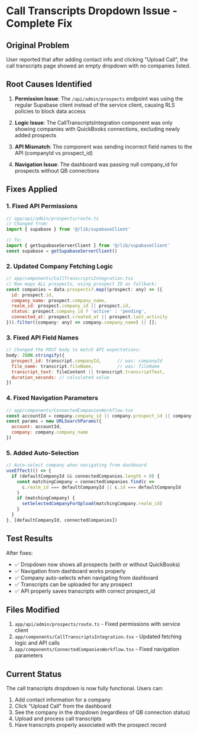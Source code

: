 # Call Transcripts Dropdown Issue - Complete Fix

## Original Problem
User reported that after adding contact info and clicking "Upload Call", the call transcripts page showed an empty dropdown with no companies listed.

## Root Causes Identified

1. **Permission Issue**: The `/api/admin/prospects` endpoint was using the regular Supabase client instead of the service client, causing RLS policies to block data access

2. **Logic Issue**: The CallTranscriptsIntegration component was only showing companies with QuickBooks connections, excluding newly added prospects

3. **API Mismatch**: The component was sending incorrect field names to the API (companyId vs prospect_id)

4. **Navigation Issue**: The dashboard was passing null company_id for prospects without QB connections

## Fixes Applied

### 1. Fixed API Permissions
```javascript
// app/api/admin/prospects/route.ts
// Changed from:
import { supabase } from '@/lib/supabaseClient'

// To:
import { getSupabaseServerClient } from '@/lib/supabaseClient'
const supabase = getSupabaseServerClient()
```

### 2. Updated Company Fetching Logic
```javascript
// app/components/CallTranscriptsIntegration.tsx
// Now maps ALL prospects, using prospect ID as fallback:
const companies = data.prospects?.map((prospect: any) => ({
  id: prospect.id,
  company_name: prospect.company_name,
  realm_id: prospect.company_id || prospect.id,
  status: prospect.company_id ? 'active' : 'pending',
  connected_at: prospect.created_at || prospect.last_activity
})).filter((company: any) => company.company_name) || [];
```

### 3. Fixed API Field Names
```javascript
// Changed the POST body to match API expectations:
body: JSON.stringify({
  prospect_id: transcript.companyId,      // was: companyId
  file_name: transcript.fileName,         // was: fileName
  transcript_text: fileContent || transcript.transcriptText,
  duration_seconds: // calculated value
})
```

### 4. Fixed Navigation Parameters
```javascript
// app/components/ConnectedCompaniesWorkflow.tsx
const accountId = company.company_id || company.prospect_id || company.id
const params = new URLSearchParams({
  account: accountId,
  company: company.company_name
})
```

### 5. Added Auto-Selection
```javascript
// Auto-select company when navigating from dashboard
useEffect(() => {
  if (defaultCompanyId && connectedCompanies.length > 0) {
    const matchingCompany = connectedCompanies.find(c => 
      c.realm_id === defaultCompanyId || c.id === defaultCompanyId
    )
    if (matchingCompany) {
      setSelectedCompanyForUpload(matchingCompany.realm_id)
    }
  }
}, [defaultCompanyId, connectedCompanies])
```

## Test Results
After fixes:
- ✅ Dropdown now shows all prospects (with or without QuickBooks)
- ✅ Navigation from dashboard works properly
- ✅ Company auto-selects when navigating from dashboard
- ✅ Transcripts can be uploaded for any prospect
- ✅ API properly saves transcripts with correct prospect_id

## Files Modified
1. `app/api/admin/prospects/route.ts` - Fixed permissions with service client
2. `app/components/CallTranscriptsIntegration.tsx` - Updated fetching logic and API calls
3. `app/components/ConnectedCompaniesWorkflow.tsx` - Fixed navigation parameters

## Current Status
The call transcripts dropdown is now fully functional. Users can:
1. Add contact information for a company
2. Click "Upload Call" from the dashboard
3. See the company in the dropdown (regardless of QB connection status)
4. Upload and process call transcripts
5. Have transcripts properly associated with the prospect record